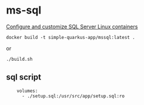 # ms-sql

[Configure and customize SQL Server Linux containers](https://learn.microsoft.com/en-us/sql/linux/sql-server-linux-docker-container-configure?view=sql-server-ver16&pivots=cs1-bash)

```shell
docker build -t simple-quarkus-app/mssql:latest .
```

or

```shell
./build.sh
```

## sql script

```
    volumes:
      - ./setup.sql:/usr/src/app/setup.sql:ro
```
